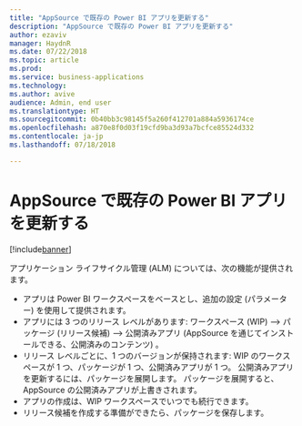 ```yaml
---
title: "AppSource で既存の Power BI アプリを更新する"
description: "AppSource で既存の Power BI アプリを更新する"
author: ezaviv
manager: HaydnR
ms.date: 07/22/2018
ms.topic: article
ms.prod: 
ms.service: business-applications
ms.technology: 
ms.author: avive
audience: Admin, end user
ms.translationtype: HT
ms.sourcegitcommit: 0b40bb3c98145f5a260f412701a884a5936174ce
ms.openlocfilehash: a870e8f0d03f19cfd9ba3d93a7bcfce85524d332
ms.contentlocale: ja-jp
ms.lasthandoff: 07/18/2018

---
```

# <a name="update-an-existing-power-bi-app-in-appsource"></a>AppSource で既存の Power BI アプリを更新する

[!include[banner](../../../includes/banner.md)]

アプリケーション ライフサイクル管理 (ALM) については、次の機能が提供されます。

- アプリは Power BI ワークスペースをベースとし、追加の設定 (パラメーター) を使用して提供されます。
- アプリには 3 つのリリース レベルがあります: ワークスペース (WIP) --> パッケージ (リリース候補) --> 公開済みアプリ (AppSource を通じてインストールできる、公開済みのコンテンツ) 。
- リリース レベルごとに、1 つのバージョンが保持されます: WIP のワークスペースが 1 つ、パッケージが 1 つ、公開済みアプリが 1 つ。 公開済みアプリを更新するには、パッケージを展開します。 パッケージを展開すると、AppSource の公開済みアプリが上書きされます。
- アプリの作成は、WIP ワークスペースでいつでも続行できます。
- リリース候補を作成する準備ができたら、パッケージを保存します。

